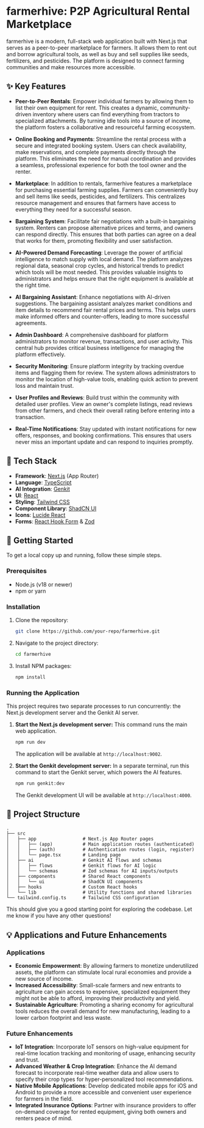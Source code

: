 # farmerhive: P2P Agricultural Rental Marketplace

farmerhive is a modern, full-stack web application built with Next.js that serves as a peer-to-peer marketplace for farmers. It allows them to rent out and borrow agricultural tools, as well as buy and sell supplies like seeds, fertilizers, and pesticides. The platform is designed to connect farming communities and make resources more accessible.

## ✨ Key Features

-   **Peer-to-Peer Rentals**: Empower individual farmers by allowing them to list their own equipment for rent. This creates a dynamic, community-driven inventory where users can find everything from tractors to specialized attachments. By turning idle tools into a source of income, the platform fosters a collaborative and resourceful farming ecosystem.

-   **Online Booking and Payments**: Streamline the rental process with a secure and integrated booking system. Users can check availability, make reservations, and complete payments directly through the platform. This eliminates the need for manual coordination and provides a seamless, professional experience for both the tool owner and the renter.

-   **Marketplace**: In addition to rentals, farmerhive features a marketplace for purchasing essential farming supplies. Farmers can conveniently buy and sell items like seeds, pesticides, and fertilizers. This centralizes resource management and ensures that farmers have access to everything they need for a successful season.

-   **Bargaining System**: Facilitate fair negotiations with a built-in bargaining system. Renters can propose alternative prices and terms, and owners can respond directly. This ensures that both parties can agree on a deal that works for them, promoting flexibility and user satisfaction.

-   **AI-Powered Demand Forecasting**: Leverage the power of artificial intelligence to match supply with local demand. The platform analyzes regional data, seasonal crop cycles, and historical trends to predict which tools will be most needed. This provides valuable insights to administrators and helps ensure that the right equipment is available at the right time.

-   **AI Bargaining Assistant**: Enhance negotiations with AI-driven suggestions. The bargaining assistant analyzes market conditions and item details to recommend fair rental prices and terms. This helps users make informed offers and counter-offers, leading to more successful agreements.

-   **Admin Dashboard**: A comprehensive dashboard for platform administrators to monitor revenue, transactions, and user activity. This central hub provides critical business intelligence for managing the platform effectively.

-   **Security Monitoring**: Ensure platform integrity by tracking overdue items and flagging them for review. The system allows administrators to monitor the location of high-value tools, enabling quick action to prevent loss and maintain trust.

-   **User Profiles and Reviews**: Build trust within the community with detailed user profiles. View an owner's complete listings, read reviews from other farmers, and check their overall rating before entering into a transaction.

-   **Real-Time Notifications**: Stay updated with instant notifications for new offers, responses, and booking confirmations. This ensures that users never miss an important update and can respond to inquiries promptly.

## 🚀 Tech Stack

-   **Framework**: [Next.js](https://nextjs.org/) (App Router)
-   **Language**: [TypeScript](https://www.typescriptlang.org/)
-   **AI Integration**: [Genkit](https://firebase.google.com/docs/genkit)
-   **UI**: [React](https://react.dev/)
-   **Styling**: [Tailwind CSS](https://tailwindcss.com/)
-   **Component Library**: [ShadCN UI](https://ui.shadcn.com/)
-   **Icons**: [Lucide React](https://lucide.dev/guide/packages/lucide-react)
-   **Forms**: [React Hook Form](https://react-hook-form.com/) & [Zod](https://zod.dev/)

## 🏁 Getting Started

To get a local copy up and running, follow these simple steps.

### Prerequisites

-   Node.js (v18 or newer)
-   npm or yarn

### Installation

1.  Clone the repository:
    ```sh
    git clone https://github.com/your-repo/farmerhive.git
    ```
2.  Navigate to the project directory:
    ```sh
    cd farmerhive
    ```
3.  Install NPM packages:
    ```sh
    npm install
    ```

### Running the Application

This project requires two separate processes to run concurrently: the Next.js development server and the Genkit AI server.

1.  **Start the Next.js development server:**
    This command runs the main web application.
    ```sh
    npm run dev
    ```
    The application will be available at `http://localhost:9002`.

2.  **Start the Genkit development server:**
    In a separate terminal, run this command to start the Genkit server, which powers the AI features.
    ```sh
    npm run genkit:dev
    ```
    The Genkit development UI will be available at `http://localhost:4000`.

## 📁 Project Structure

```
.
├── src
│   ├── app                 # Next.js App Router pages
│   │   ├── (app)           # Main application routes (authenticated)
│   │   ├── (auth)          # Authentication routes (login, register)
│   │   └── page.tsx        # Landing page
│   ├── ai                  # Genkit AI flows and schemas
│   │   ├── flows           # Genkit flows for AI logic
│   │   └── schemas         # Zod schemas for AI inputs/outputs
│   ├── components          # Shared React components
│   │   └── ui              # ShadCN UI components
│   ├── hooks               # Custom React hooks
│   └── lib                 # Utility functions and shared libraries
└── tailwind.config.ts      # Tailwind CSS configuration
```

This should give you a good starting point for exploring the codebase. Let me know if you have any other questions!

## 💡 Applications and Future Enhancements

### Applications

-   **Economic Empowerment**: By allowing farmers to monetize underutilized assets, the platform can stimulate local rural economies and provide a new source of income.
-   **Increased Accessibility**: Small-scale farmers and new entrants to agriculture can gain access to expensive, specialized equipment they might not be able to afford, improving their productivity and yield.
-   **Sustainable Agriculture**: Promoting a sharing economy for agricultural tools reduces the overall demand for new manufacturing, leading to a lower carbon footprint and less waste.

### Future Enhancements

-   **IoT Integration**: Incorporate IoT sensors on high-value equipment for real-time location tracking and monitoring of usage, enhancing security and trust.
-   **Advanced Weather & Crop Integration**: Enhance the AI demand forecast to incorporate real-time weather data and allow users to specify their crop types for hyper-personalized tool recommendations.
-   **Native Mobile Applications**: Develop dedicated mobile apps for iOS and Android to provide a more accessible and convenient user experience for farmers in the field.
-   **Integrated Insurance Options**: Partner with insurance providers to offer on-demand coverage for rented equipment, giving both owners and renters peace of mind.
